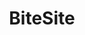 ---
linkedin: https://linkedin.com/company/2894614
logohandle: bitesiteca
sort: bitesite
title: BiteSite
twitter: https://x.com/bitesite
website: https://www.bitesite.ca/
youtube: https://youtube.com/user/bitesiteca
---